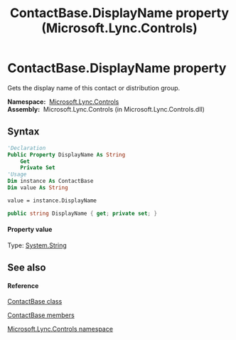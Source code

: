 ﻿---
title: ContactBase.DisplayName property  (Microsoft.Lync.Controls)
TOCTitle: 'DisplayName property '
ms:assetid: P:Microsoft.Lync.Controls.ContactBase.DisplayName_DI_3_UC_OCS14MrefLyncWPF
ms:mtpsurl: https://msdn.microsoft.com/en-us/library/microsoft.lync.controls.contactbase.displayname_di_3_uc_ocs14mreflyncwpf(v=office.15)
ms:contentKeyID: 48592892
ms.date: 07/28/2014
mtps_version: v=office.15
f1_keywords:
- Microsoft.Lync.Controls.ContactBase.DisplayName
dev_langs:
- CSharp
- JScript
- VB
- other
---

# ContactBase.DisplayName property

Gets the display name of this contact or distribution group.

**Namespace:**  [Microsoft.Lync.Controls](microsoft-lync-controls-namespace_1.md)  
**Assembly:**  Microsoft.Lync.Controls (in Microsoft.Lync.Controls.dll)

## Syntax

``` vb
'Declaration
Public Property DisplayName As String
    Get
    Private Set
'Usage
Dim instance As ContactBase
Dim value As String

value = instance.DisplayName
```

``` csharp
public string DisplayName { get; private set; }
```

#### Property value

Type: [System.String](http://msdn2.microsoft.com/en-us/library/s1wwdcbf)  

## See also

#### Reference

[ContactBase class](contactbase-class-microsoft-lync-controls_1.md)

[ContactBase members](contactbase-members-microsoft-lync-controls_1.md)

[Microsoft.Lync.Controls namespace](microsoft-lync-controls-namespace_1.md)

